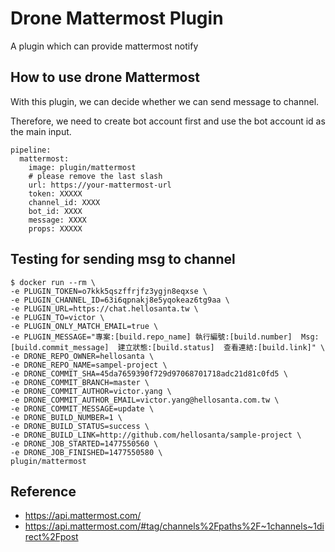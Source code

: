 # Drone Mattermost Plugin
A plugin which can provide mattermost notify

## How to use drone Mattermost
With this plugin, we can decide whether we can send message to channel.

Therefore, we need to create bot account first and use the bot account id as the main input.


```yaml=
pipeline:
  mattermost:
    image: plugin/mattermost
    # please remove the last slash
    url: https://your-mattermost-url 
    token: XXXXX
    channel_id: XXXX
    bot_id: XXXX
    message: XXXX
    props: XXXXX
```


## Testing for sending msg to channel
```shell=
$ docker run --rm \
-e PLUGIN_TOKEN=o7kkk5qszffrjfz3ygjn8eqxse \
-e PLUGIN_CHANNEL_ID=63i6qpnakj8e5yqokeaz6tg9aa \
-e PLUGIN_URL=https://chat.hellosanta.tw \
-e PLUGIN_TO=victor \
-e PLUGIN_ONLY_MATCH_EMAIL=true \
-e PLUGIN_MESSAGE="專案:[build.repo_name] 執行編號:[build.number]  Msg:[build.commit_message]  建立狀態:[build.status]  查看連結:[build.link]" \
-e DRONE_REPO_OWNER=hellosanta \
-e DRONE_REPO_NAME=sampel-project \
-e DRONE_COMMIT_SHA=45da7659390f729d97068701718adc21d81c0fd5 \
-e DRONE_COMMIT_BRANCH=master \
-e DRONE_COMMIT_AUTHOR=victor.yang \
-e DRONE_COMMIT_AUTHOR_EMAIL=victor.yang@hellosanta.com.tw \
-e DRONE_COMMIT_MESSAGE=update \
-e DRONE_BUILD_NUMBER=1 \
-e DRONE_BUILD_STATUS=success \
-e DRONE_BUILD_LINK=http://github.com/hellosanta/sample-project \
-e DRONE_JOB_STARTED=1477550560 \
-e DRONE_JOB_FINISHED=1477550580 \
plugin/mattermost
```

## Reference
* https://api.mattermost.com/
* https://api.mattermost.com/#tag/channels%2Fpaths%2F~1channels~1direct%2Fpost